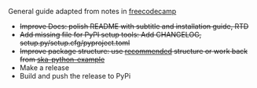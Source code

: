 General guide adapted from notes in [freecodecamp](https://www.freecodecamp.org/news/how-to-create-and-upload-your-first-python-package-to-pypi/)

* ~~Improve Docs: polish README with subtitle and installation guide, RTD~~
* ~~Add missing file for PyPI setup tools: Add CHANGELOG, setup.py/setup.cfg/pyproject.toml~~
* ~~Improve package structure: use [recommended](https://blog.ionelmc.ro/2014/05/25/python-packaging/#the-structure) structure or work back from [ska-python-example](https://gitlab.com/ska-telescope/templates/ska-python-skeleton)~~
* Make a release
* Build and push the release to PyPi
